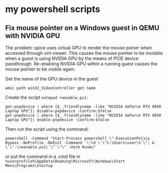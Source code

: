 # my powershell scripts

## Fix mouse pointer on a Windows guest in QEMU with NVIDIA GPU

The problem: spice uses virtual GPU to render the mouse poiner when accessed through virt-viewer. This causes the mouse pointer to be invisible when a guest is using NVIDIA GPU by the means of PCIE device passthrough. Re-enabling NVIDIA GPU within a running guest causes the mouse pointer to be visible again.

Get the name of the GPU device in the guest

```
wmic path win32_VideoController get name
```

Create the script `notepad reenable.ps1`:

```
get-pnpdevice | where {$_.friendlyname -like "NVIDIA GeForce RTX 4050 Laptop GPU"}| disable-pnpdevice -Confirm:$false
get-pnpdevice | where {$_.friendlyname -like "NVIDIA GeForce RTX 4050 Laptop GPU"}| enable-pnpdevice -Confirm:$false
```

Then run the script using the command:

```
powershell -Command "Start-Process powershell \"-ExecutionPolicy Bypass -NoProfile -NoExit -Command `\"cd \`\"C:\Users\user\%`\"; & \`\".\reenable.ps1\`\"`\"\" -Verb RunAs"
```

or put the command in a .cmd file in `%userprofile%\AppData\Roaming\Microsoft\Windows\Start Menu\Programs\Startup`
